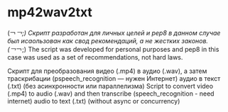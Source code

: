 # mp42wav2txt

(￢_￢;) Скрипт разработан для личных целей и pep8 в данном случае был исаользован как свод рекомендаций, а не жестких законов.  
(￢_￢;) The script was developed for personal purposes and pep8 in this case was used as a set of recommendations, not hard laws. 

Скрипт для преобразования видео (.mp4) в аудио (.wav), а затем траскрибации (рspeech_recognition — нужен Интернет) аудио в текст (.txt) (без асинхронности или параллелизма)
Script to convert video (.mp4) to audio (.wav) and then transcribe (speech_recognition - need internet) audio to text (.txt) (without async or concurrency)
